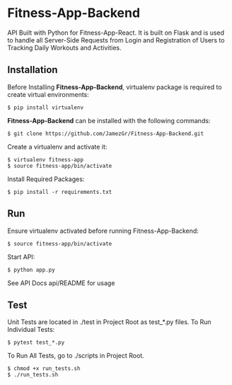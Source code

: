 # Fitness-App-Backend
API Built with Python for Fitness-App-React. It is built on Flask and is used to handle all Server-Side Requests from Login and Registration of Users to Tracking Daily Workouts and Activities.

## Installation
Before Installing **Fitness-App-Backend**, virtualenv package is required to create virtual environments:
```
$ pip install virtualenv
```
**Fitness-App-Backend** can be installed with the following commands:
```
$ git clone https://github.com/JamezGr/Fitness-App-Backend.git
```
Create a virtualenv and activate it:
```
$ virtualenv fitness-app
$ source fitness-app/bin/activate
```
Install Required Packages:
```
$ pip install -r requirements.txt
```


## Run
Ensure virtualenv activated before running Fitness-App-Backend:
```
$ source fitness-app/bin/activate
```
Start API:
```
$ python app.py
```
See API Docs api/README for usage

## Test
Unit Tests are located in ./test in Project Root as test_*.py files.
To Run Individual Tests:
```
$ pytest test_*.py
```
To Run All Tests, go to ./scripts in Project Root.
```
$ chmod +x run_tests.sh
$ ./run_tests.sh
```

